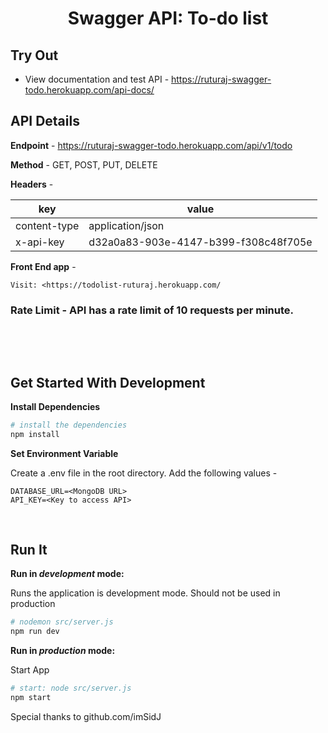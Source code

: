 <h1 align="center">Swagger API: To-do list</h1>

## Try Out

- View documentation and test API - <https://ruturaj-swagger-todo.herokuapp.com/api-docs/>

## API Details

**Endpoint** - https://ruturaj-swagger-todo.herokuapp.com/api/v1/todo

**Method** - GET, POST, PUT, DELETE

**Headers** -

| key          | value                                |
| ------------ | ------------------------------------ |
| content-type | application/json                     |
| x-api-key    | d32a0a83-903e-4147-b399-f308c48f705e |

**Front End app** -

```
Visit: <https://todolist-ruturaj.herokuapp.com/
```

### **Rate Limit** - API has a rate limit of 10 requests per minute.

&nbsp;

&nbsp;

## Get Started With Development

**Install Dependencies**

```sh
# install the dependencies
npm install
```

**Set Environment Variable**

Create a .env file in the root directory. Add the following values -

```
DATABASE_URL=<MongoDB URL>
API_KEY=<Key to access API>
```

&nbsp;

## Run It

**Run in _development_ mode:**

Runs the application is development mode. Should not be used in production

```sh
# nodemon src/server.js
npm run dev
```

**Run in _production_ mode:**

Start App

```sh
# start: node src/server.js
npm start
```

Special thanks to github.com/imSidJ